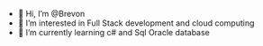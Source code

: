 - 👋 Hi, I’m @Brevon
- 👀 I’m interested in Full Stack development and cloud computing
- 🌱 I’m currently learning c# and Sql Oracle database


<!---
Brevon0/Brevon0 is a ✨ special ✨ repository because its `README.md` (this file) appears on your GitHub profile.
You can click the Preview link to take a look at your changes.
--->
